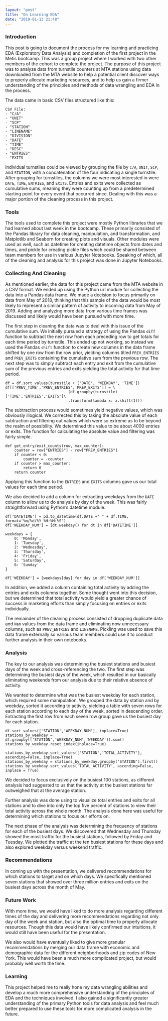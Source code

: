 ```yaml
---
layout: "post"
title: "On Learning EDA"
date: "2019-01-13 21:48"
---
```


### Introduction

This post is going to document the process for my learning and practicing EDA (Exploratory Data Analysis) and completion of the first project in the Metis bootcamp. This was a group project where I worked with two other members of the cohort to complete the project. The purpose of this project was to analyze data from turnstile counters at MTA stations using data downloaded from the MTA website to help a potential client discover ways to properly allocate marketing resources, and to help us gain a firmer understanding of the principles and methods of data wrangling and EDA in the process. 

The data came in basic CSV files structured like this:

```
CSV File:
- "C/A"
- "UNIT"
- "SCP"
- "STATION"
- "LINENAME"
- "DIVISION"
- "DATE"
- "TIME"
- "DESC"
- "ENTRIES"
- "EXITS
```

Individual turnstiles could be viewed by grouping the file by `C/A`, `UNIT`,  `SCP`, and `STATION`, with a concatenation of the four indicating a single turnstile. After grouping for turnstiles, the columns we were most interested in were `DATE`, `TIME`, `ENTRIES`, and `EXITS`. Entries and exits were collected as cumulative sums, meaning they were counting up from a predetermined starting point for every event that occurred since. Dealing with this was a major portion of the cleaning process in this project. 

### Tools

The tools used to complete this project were mostly Python libraries that we had learned about last week in the bootcamp. These primarily consisted of the Pandas library for data cleaning, manipulation, and transformation, and Matplotlib and Seaborn for creating plots and visuals. Other modules were used as well, such as datetime for creating datetime objects from dates and times, and pickle for creating pickle files which could be shared between team members for use in various Jupyter Notebooks. Speaking of which, all of the cleaning and analysis for this project was done in Jupyter Notebooks.

### Collecting And Cleaning

As mentioned earlier, the data for this project came from the MTA website in a CSV format. We ended up using the Python url module for collecting the data into a Pandas data frame. We made a decision to focus primarily on data from May of 2018, thinking that this sample of the data would be most likely to represent a similar pattern of activity to incoming data from May of 2019. Adding and analyzing more data from various time frames was discussed and likely would have been pursued with more time. 

The first step in cleaning the data was to deal with this issue of the cumulative sum. We initially pursued a strategy of using the Pandas `diff` function to subtract the next row from each preceding row to get totals for each time period by turnstile. This ended up not working, so instead we used the Pandas `shift` function to create new columns in the data frame shifted by one row from the row prior, yielding columns titled `PREV_ENTRIES` and `PREV_EXITS` containing the cumulative sum from the previous row. The next step was to simply subtract each entry and exit from the cumulative sum of the previous entries and exits yielding the total activity for that time period. 

```
df = df.sort_values(turnstile + ['DATE', 'WEEKDAY', 'TIME']) 
df[['PREV_TIME','PREV_ENTRIES','PREV_EXITS']] = \
                            (df.groupby(turnstile)['TIME','ENTRIES','EXITS']\
                            .transform(lambda x: x.shift(1)))
```

The subtraction process would sometimes yield negative values, which was obviously illogical. We corrected this by taking the absolute value of each subtraction and filtering out values which were so extreme as to be beyond the realm of possibility. We determined this value to be about 4000 entries or exits. The function for calculating the absolute value and filtering was fairly simple. 

```
def get_entry/exit_counts(row, max_counter):
    counter = row["ENTRIES"] - row["PREV_ENTRIES"]
    if counter < 0:
        counter = -counter
    if counter > max_counter: 
        return 0 
    return counter
```

Applying this function to the `ENTRIES` and `EXITS` columns gave us our total values for each time period. 

We also decided to add a column for extracting weekdays from the `DATE` column to allow us to do analysis by day of the week. This was fairly straightforward using Python’s datetime module. 

```
df['DATETIME'] = pd.to_datetime(df.DATE +" " + df.TIME, format='%m/%d/%Y %H:%M:%S')
df['WEEKDAY_NUM'] = [dt.weekday() for dt in df['DATETIME']]

weekdays = {
    0: 'Monday',
    1: 'Tuesday',
    2: 'Wednesday',
    3: 'Thursday',
    4: 'Friday',
    5: 'Saturday',
    6: 'Sunday'
}

df['WEEKDAY'] = [weekdays[day] for day in df['WEEKDAY_NUM']]
```

In addition, we added a column containing total activity by adding the entries and exits columns together. Some thought went into this decision, but we determined that total activity would yield a greater chance of success in marketing efforts than simply focusing on entries or exits individually.

The remainder of the cleaning process consisted of dropping duplicate data and `Nan` values from the data frame and eliminating now unnecessary columns, such as `PREV_ENTRIES` and `LINENAME`. Pickling was used to save this data frame externally so various team members could use it to conduct further analysis in their own notebooks.

### Analysis

The key to our analysis was determining the busiest stations and busiest days of the week and cross-referencing the two. The first step was determining the busiest days of the week, which resulted in our basically eliminating weekends from our analysis due to their relative absence of activity. 

We wanted to determine what was the busiest weekday for each station, which required some manipulation. We grouped the data by station and by weekday, sorted it according to activity, yielding a table with seven rows for each station according to each day of the week, sorted in descending order. Extracting the first row from each seven row group gave us the busiest day for each station. 

```
df.sort_values(['STATION','WEEKDAY_NUM'], inplace=True)
stations_by_weekday = df.groupby(['STATION','WEEKDAY_NUM','WEEKDAY']).sum()
stations_by_weekday.reset_index(inplace=True)

stations_by_weekday.sort_values(['STATION','TOTAL_ACTIVITY'], ascending=False, inplace=True)
stations_by_weekday = stations_by_weekday.groupby('STATION').first()
stations_by_weekday.sort_values('TOTAL_ACTIVITY', ascending=False, inplace = True)
```

We decided to focus exclusively on the busiest 100 stations, as different analysis had suggested to us that the activity at the busiest stations far outweighed that at the average station. 

Further analysis was done using to visualize total entries and exits for all stations and to dive into only the top five percent of stations to view their total activity across the whole month. The analysis done here was useful for determining which stations to focus our efforts on.

The next phase of the analysis was determining the frequency of stations for each of the busiest days. We discovered that Wednesday and Thursday showed the most traffic for the busiest stations, followed by Friday and Tuesday. We plotted the traffic at the ten busiest stations for these days and also explored weekday versus weekend traffic. 

### Recommendations

In coming up with the presentation, we delivered recommendations for which stations to target and on which days. We specifically mentioned seven stations that showed over three million entries and exits on the busiest days across the month of May. 

### Future Work

With more time, we would have liked to do more analysis regarding different times of the day and delivering more recommendations regarding not only day of the week and station, but also the optimal time to properly allocate resources. Though this data would have likely confirmed our intuitions, it would still have been useful for the presentation. 

We also would have eventually liked to give more granular recommendations by merging our data frame with economic and demographic data for the different neighborhoods and zip codes of New York. This would have been a much more complicated project, but would probably well worth the time.

### Learning

This project helped me to really hone my data wrangling abilities and develop a much more comprehensive understanding of the principles of EDA and the techniques involved. I also gained a significantly greater understanding of the primary Python tools for data analysis and feel much better prepared to use these tools for more complicated analysis in the future. 